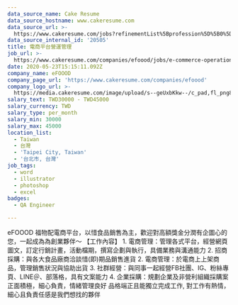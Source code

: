 ```yaml
---
data_source_name: Cake Resume
data_source_hostname: www.cakeresume.com
data_source_url: >-
  https://www.cakeresume.com/jobs?refinementList%5Bprofession%5D%5B0%5D=engineering_qa-engineer&refinementList%5Bsalary_type%5D=per_month&refinementList%5Bsalary_currency%5D=TWD&range%5Bsalary_range%5D%5Bmax%5D=600000
data_source_internal_id: '20505'
title: 電商平台營運管理
job_url: >-
  https://www.cakeresume.com/companies/efoood/jobs/e-commerce-operations-specialist-cfa66b
date: 2020-05-23T15:15:11.092Z
company_name: eFOOOD
company_page_url: 'https://www.cakeresume.com/companies/efoood'
company_logo_url: >-
  https://media.cakeresume.com/image/upload/s--geUxbKkw--/c_pad,fl_png8,h_200,w_200/v1584545961/smfhsgxr40fuezerscp8.png
salary_text: TWD30000 - TWD45000
salary_currency: TWD
salary_type: per_month
salary_min: 30000
salary_max: 45000
location_list:
  - Taiwan
  - 台灣
  - 'Taipei City, Taiwan'
  - '台北市, 台灣'
job_tags:
  - word
  - illustrator
  - photoshop
  - excel
badges:
  - QA Engineer

---
```


eFOOOD 福物配電商平台，以惜食品銷售為主，歡迎對高額獎金分潤有企圖心的您，一起成為為創業夥伴～ 【工作內容】 1. 電商管理：管理各式平台，經營網頁圖文，訂定行銷計畫，活動檔期，撰寫企劃與執行，具備業務與溝通能力 2. 招商採購：與各大食品廠商洽談惜(即)期品銷售進貨 2. 電商管理：於電商上上架商品，管理銷售狀況與協助出貨 3. 社群經營：與同事一起經營FB社團、IG、粉絲專頁、LINE＠、部落格，具有文案能力 4. 企業採購：規劃企業及非營利組織採購案 正面積極，細心負責，情緒管理良好 品格端正且能獨立完成工作, 對工作有熱情，細心且負責任感是我們想找的夥伴